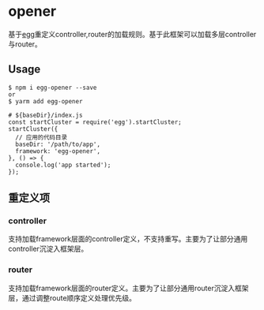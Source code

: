 # opener

基于[egg](https://github.com/eggjs/egg)重定义controller,router的加载规则。基于此框架可以加载多层controller与router。

## Usage

```
$ npm i egg-opener --save
or
$ yarm add egg-opener

# ${baseDir}/index.js
const startCluster = require('egg').startCluster;
startCluster({
  // 应用的代码目录
  baseDir: '/path/to/app',
  framework: 'egg-opener',
}, () => {
  console.log('app started');
});
```

## 重定义项

### controller

支持加载framework层面的controller定义，不支持重写。主要为了让部分通用controller沉淀入框架层。

### router

支持加载framework层面的router定义。主要为了让部分通用router沉淀入框架层，通过调整route顺序定义处理优先级。
